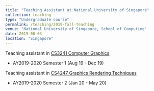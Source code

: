 ```yaml
---
title: "Teaching Assistant at National University of Singapore"
collection: teaching
type: "Undergraduate course"
permalink: /teaching/2019-fall-teaching
venue: "National University of Singapore, School of Computing"
date: 2019-08-03
location: "Singapore"
---
```

Teaching assistant in [CS3241 Computer Graphics](https://nusmods.com/modules/CS3241/computer-graphics)
* AY2019-2020 Semester 1 (Aug 19 - Dec 19)

Teaching assistant in [CS4247 Graphics Rendering Techniques](https://nusmods.com/modules/CS4247/graphics-rendering-techniques)
* AY2019-2020 Semester 2 (Jan 20 - May 20)